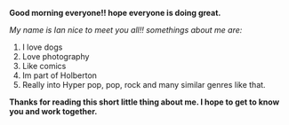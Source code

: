 **Good morning everyone!! hope everyone is doing great.**


 *My name is Ian nice to meet you all!! somethings about me are:*

1. I love dogs
2. Love photography
3. Like comics
4. Im part of Holberton
5. Really into Hyper pop, pop, rock and many similar genres like that.

**Thanks for reading this short little thing about me. I hope to get to know you and work together.**



